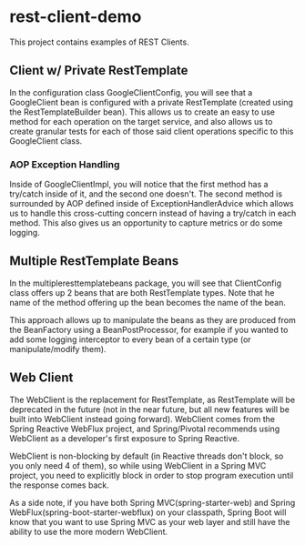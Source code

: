 # rest-client-demo

This project contains examples of REST Clients.

## Client w/ Private RestTemplate

In the configuration class GoogleClientConfig, you will see that a GoogleClient bean is configured with a private 
RestTemplate (created using the RestTemplateBuilder bean). This allows us to create an easy to use method for each 
operation on the target service, and also allows us to create granular tests for each of those said client operations 
specific to this GoogleClient class.

### AOP Exception Handling
Inside of GoogleClientImpl, you will notice that the first method has a try/catch inside of it, and the second one 
doesn't. The second method is surrounded by AOP defined inside of ExceptionHandlerAdvice which allows us to handle
this cross-cutting concern instead of having a try/catch in each method. This also gives us an opportunity to capture 
metrics or do some logging.

## Multiple RestTemplate Beans

In the multipleresttemplatebeans package, you will see that ClientConfig class offers up 2 beans that are both 
RestTemplate types. Note that he name of the method offering up the bean becomes the name of the bean.

This approach allows up to manipulate the beans as they are produced from the BeanFactory using a BeanPostProcessor, for 
example if you wanted to add some logging interceptor to every bean of a certain type (or manipulate/modify them).

## Web Client

The WebClient is the replacement for RestTemplate, as RestTemplate will be deprecated in the future (not in the near 
future, but all new features will be built into WebClient instead going forward). WebClient comes from the Spring 
Reactive WebFlux project, and Spring/Pivotal recommends using WebClient as a developer's first exposure to Spring
Reactive.

WebClient is non-blocking by default (in Reactive threads don't block, so you only need 4 of them), so while using
WebClient in a Spring MVC project, you need to explicitly block in order to stop program execution until the response 
comes back.

As a side note, if you have both Spring MVC(spring-starter-web) and Spring WebFlux(spring-boot-starter-webflux) on your 
classpath, Spring Boot will know that you want to use Spring MVC as your web layer and still have the ability to use 
the more modern WebClient.